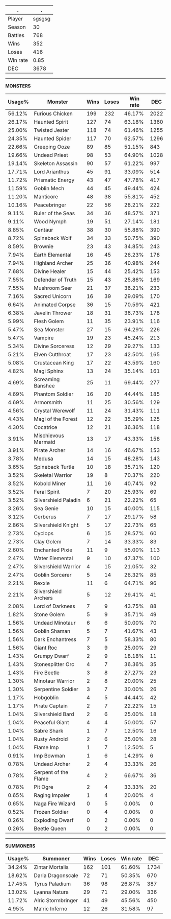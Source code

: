 .|.
|-|-
Player|sgsgsg
Season|30
Battles|768
Wins|352
Loses|416
Win rate|0.85
DEC|3678

---
**MONSTERS**

Usage%|Monster|Wins|Loses|Win rate|DEC|
-|-|-|-|-|-|
56.12%|Furious Chicken|199|232|46.17%|2022|
26.17%|Haunted Spirit|127|74|63.18%|1360|
25.00%|Twisted Jester|118|74|61.46%|1255|
24.35%|Haunted Spider|117|70|62.57%|1296|
22.66%|Creeping Ooze|89|85|51.15%|843|
19.66%|Undead Priest|98|53|64.90%|1028|
19.14%|Skeleton Assassin|90|57|61.22%|997|
17.71%|Lord Arianthus|45|91|33.09%|514|
11.72%|Prismatic Energy|43|47|47.78%|417|
11.59%|Goblin Mech|44|45|49.44%|424|
11.20%|Manticore|48|38|55.81%|452|
10.16%|Peacebringer|22|56|28.21%|222|
9.11%|Ruler of the Seas|34|36|48.57%|371|
9.11%|Wood Nymph|19|51|27.14%|181|
8.85%|Centaur|38|30|55.88%|390|
8.72%|Spineback Wolf|34|33|50.75%|390|
8.59%|Brownie|23|43|34.85%|243|
7.94%|Earth Elemental|16|45|26.23%|178|
7.94%|Highland Archer|25|36|40.98%|244|
7.68%|Divine Healer|15|44|25.42%|153|
7.55%|Defender of Truth|15|43|25.86%|169|
7.55%|Mushroom Seer|21|37|36.21%|233|
7.16%|Sacred Unicorn|16|39|29.09%|170|
6.64%|Animated Corpse|36|15|70.59%|421|
6.38%|Javelin Thrower|18|31|36.73%|178|
5.99%|Flesh Golem|11|35|23.91%|116|
5.47%|Sea Monster|27|15|64.29%|226|
5.47%|Vampire|19|23|45.24%|213|
5.34%|Divine Sorceress|12|29|29.27%|133|
5.21%|Elven Cutthroat|17|23|42.50%|165|
5.08%|Crustacean King|17|22|43.59%|160|
4.82%|Magi Sphinx|13|24|35.14%|161|
4.69%|Screaming Banshee|25|11|69.44%|277|
4.69%|Phantom Soldier|16|20|44.44%|185|
4.69%|Armorsmith|11|25|30.56%|129|
4.56%|Crystal Werewolf|11|24|31.43%|111|
4.43%|Magi of the Forest|12|22|35.29%|125|
4.30%|Cocatrice|12|21|36.36%|118|
3.91%|Mischievous Mermaid|13|17|43.33%|158|
3.91%|Pirate Archer|14|16|46.67%|153|
3.78%|Medusa|14|15|48.28%|143|
3.65%|Spineback Turtle|10|18|35.71%|120|
3.52%|Skeletal Warrior|19|8|70.37%|220|
3.52%|Kobold Miner|11|16|40.74%|92|
3.52%|Feral Spirit|7|20|25.93%|69|
3.52%|Silvershield Paladin|6|21|22.22%|65|
3.26%|Sea Genie|10|15|40.00%|115|
3.12%|Cerberus|7|17|29.17%|58|
2.86%|Silvershield Knight|5|17|22.73%|65|
2.73%|Cyclops|6|15|28.57%|60|
2.73%|Clay Golem|7|14|33.33%|83|
2.60%|Enchanted Pixie|11|9|55.00%|113|
2.47%|Water Elemental|9|10|47.37%|100|
2.47%|Silvershield Warrior|4|15|21.05%|32|
2.47%|Goblin Sorcerer|5|14|26.32%|85|
2.21%|Rexxie|11|6|64.71%|96|
2.21%|Silvershield Archers|5|12|29.41%|41|
2.08%|Lord of Darkness|7|9|43.75%|88|
1.82%|Stone Golem|5|9|35.71%|49|
1.56%|Undead Minotaur|6|6|50.00%|70|
1.56%|Goblin Shaman|5|7|41.67%|43|
1.56%|Dark Enchantress|7|5|58.33%|80|
1.56%|Giant Roc|3|9|25.00%|29|
1.43%|Grumpy Dwarf|2|9|18.18%|11|
1.43%|Stonesplitter Orc|4|7|36.36%|35|
1.43%|Fire Beetle|3|8|27.27%|23|
1.30%|Minotaur Warrior|2|8|20.00%|25|
1.30%|Serpentine Soldier|3|7|30.00%|26|
1.17%|Hobgoblin|4|5|44.44%|42|
1.17%|Pirate Captain|2|7|22.22%|15|
1.04%|Silvershield Bard|2|6|25.00%|18|
1.04%|Peaceful Giant|4|4|50.00%|57|
1.04%|Sabre Shark|1|7|12.50%|16|
1.04%|Rusty Android|2|6|25.00%|28|
1.04%|Flame Imp|1|7|12.50%|5|
0.91%|Imp Bowman|1|6|14.29%|6|
0.78%|Undead Archer|2|4|33.33%|26|
0.78%|Serpent of the Flame|4|2|66.67%|36|
0.78%|Pit Ogre|2|4|33.33%|20|
0.65%|Raging Impaler|1|4|20.00%|4|
0.65%|Naga Fire Wizard|0|5|0.00%|0|
0.52%|Frozen Soldier|0|4|0.00%|0|
0.26%|Exploding Dwarf|0|2|0.00%|0|
0.26%|Beetle Queen|0|2|0.00%|0|

---
**SUMMONERS**

Usage%|Summoner|Wins|Loses|Win rate|DEC|
-|-|-|-|-|-|
34.24%|Zintar Mortalis|162|101|61.60%|1734|
18.62%|Daria Dragonscale|72|71|50.35%|670|
17.45%|Tyrus Paladium|36|98|26.87%|387|
13.02%|Lyanna Natura|29|71|29.00%|336|
11.72%|Alric Stormbringer|41|49|45.56%|450|
4.95%|Malric Inferno|12|26|31.58%|97|
